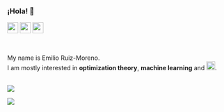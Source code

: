 ### ¡Hola! 👋  


<!-- social media -->
<a href="https://www.linkedin.com/in/emilio-ruiz-moreno-43438b230/"><img height="25" src="https://img.icons8.com/color/344/linkedin.png"/></a>
<a href="https://scholar.google.com/citations?user=Q5mWKwoAAAAJ&hl=en"><img height="25" src="https://img.icons8.com/color/344/google-scholar--v3.png"/></a>
<a href="https://lichess.org/@/emrumo"><img height="25" src="https://upload.wikimedia.org/wikipedia/en/6/6d/Lichess_Logo_2019.png"/></a>

<br/>

My name is Emilio Ruiz-Moreno. \
I am mostly interested in **optimization theory**, **machine learning** and <code><img height="20" src="https://img.icons8.com/color/344/python--v1.png"></code>.

<br/> 

<img src="https://github-readme-stats.vercel.app/api?username=emrumo&show_icons=true&theme=gotham"/>

<br/>

![](https://visitor-badge.glitch.me/badge?page_id=emrumo.emrumo)
